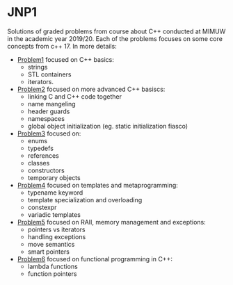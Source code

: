 # JNP1
Solutions of graded problems from course about C++ conducted at MIMUW in the academic year 2019/20. Each of the problems focuses on some core concepts from c++ 17. In more details:

* [Problem1]() focused on C++ basics:
	* strings
	* STL containers
	* iterators.
* [Problem2]() focused on more advanced C++ basiscs: 
	* linking C and C++ code together
	* name mangeling
	* header guards
	* namespaces
	* global object initialization (eg. static initialization fiasco)
* [Problem3]() focused on:
	* enums
	* typedefs
	* references
	* classes
	* constructors
	* temporary objects
* [Problem4]() focused on templates and metaprogramming:
	* typename keyword
	* template specialization and overloading
	* constexpr
	* variadic templates
* [Problem5]() focused on RAII, memory management and exceptions:
	* pointers vs iterators
	* handling exceptions
	* move semantics
	* smart pointers
* [Problem6]() focused on functional programming in C++:
	* lambda functions
	* function pointers
